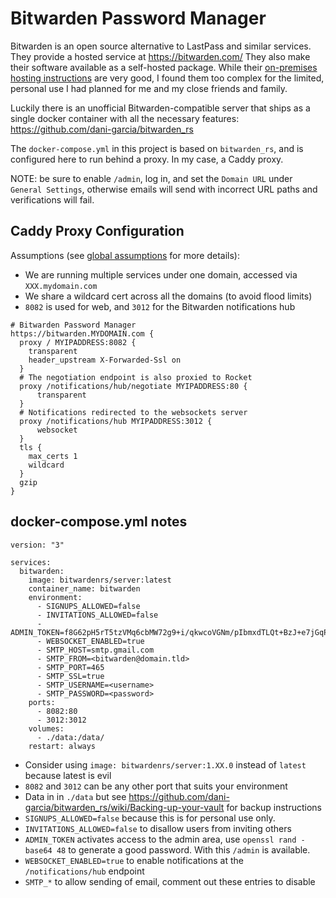 # Bitwarden Password Manager

Bitwarden is an open source alternative to LastPass and similar services.  They provide a hosted service at https://bitwarden.com/  They also make their software available as a self-hosted package.  While their [on-premises hosting instructions](https://help.bitwarden.com/article/install-on-premise/) are very good, I found them too complex for the limited, personal use I had planned for me and my close friends and family.

Luckily there is an unofficial Bitwarden-compatible server that ships as a single docker container with all the necessary features: https://github.com/dani-garcia/bitwarden_rs

The `docker-compose.yml` in this project is based on `bitwarden_rs`, and is configured here to run behind a proxy.  In my case, a Caddy proxy.

NOTE: be sure to enable `/admin`, log in, and set the `Domain URL` under `General Settings`, otherwise emails will send with incorrect URL paths and verifications will fail.

## Caddy Proxy Configuration

Assumptions (see [global assumptions](../README.md) for more details):

- We are running multiple services under one domain, accessed via `XXX.mydomain.com`
- We share a wildcard cert across all the domains (to avoid flood limits)
- `8082` is used for web, and `3012` for the Bitwarden notifications hub

```
# Bitwarden Password Manager
https://bitwarden.MYDOMAIN.com {
  proxy / MYIPADDRESS:8082 {
    transparent
    header_upstream X-Forwarded-Ssl on
  }
  # The negotiation endpoint is also proxied to Rocket
  proxy /notifications/hub/negotiate MYIPADDRESS:80 {
      transparent
  }
  # Notifications redirected to the websockets server
  proxy /notifications/hub MYIPADDRESS:3012 {
      websocket
  }
  tls {
    max_certs 1
    wildcard
  }
  gzip
}
```

## docker-compose.yml notes

```
version: "3"

services:
  bitwarden:
    image: bitwardenrs/server:latest
    container_name: bitwarden
    environment:
      - SIGNUPS_ALLOWED=false
      - INVITATIONS_ALLOWED=false
      - ADMIN_TOKEN=f8G62pH5rT5tzVMq6cbMW72g9+i/qkwcoVGNm/pIbmxdTLQt+BzJ+e7jGqPgU/wp
      - WEBSOCKET_ENABLED=true
      - SMTP_HOST=smtp.gmail.com
      - SMTP_FROM=<bitwarden@domain.tld>
      - SMTP_PORT=465
      - SMTP_SSL=true
      - SMTP_USERNAME=<username>
      - SMTP_PASSWORD=<password>
    ports:
      - 8082:80
      - 3012:3012
    volumes:
      - ./data:/data/
    restart: always
```

- Consider using `image: bitwardenrs/server:1.XX.0` instead of `latest` because latest is evil
- `8082` and `3012` can be any other port that suits your environment
- Data in in `./data` but see https://github.com/dani-garcia/bitwarden_rs/wiki/Backing-up-your-vault for backup instructions
- `SIGNUPS_ALLOWED=false` because this is for personal use only.
- `INVITATIONS_ALLOWED=false` to disallow users from inviting others
- `ADMIN_TOKEN` activates access to the admin area, use `openssl rand -base64 48` to generate a good password.  With this `/admin` is available.
- `WEBSOCKET_ENABLED=true` to enable notifications at the `/notifications/hub` endpoint
- `SMTP_*` to allow sending of email, comment out these entries to disable
